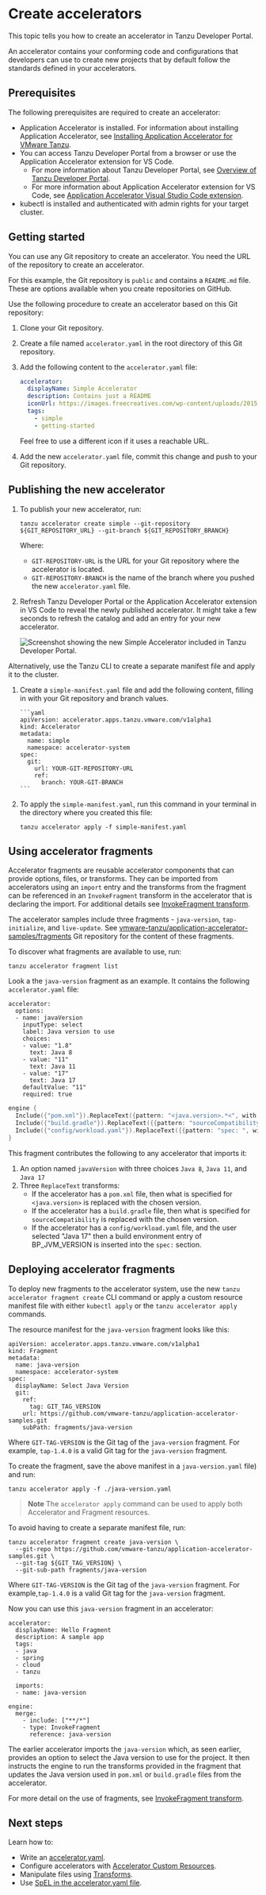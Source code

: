 # Create accelerators

This topic tells you how to create an accelerator in Tanzu Developer Portal.

An accelerator contains your conforming code and configurations that developers can use to create new
projects that by default follow the standards defined in your accelerators.

## <a id="creating-acc-prereqs"></a>Prerequisites

The following prerequisites are required to create an accelerator:

- Application Accelerator is installed. For information about installing Application Accelerator,
  see [Installing Application Accelerator for VMware Tanzu](../install-app-acc.md).
- You can access Tanzu Developer Portal from a browser or use the Application
  Accelerator extension for VS Code.
  - For more information about Tanzu Developer Portal, see
    [Overview of Tanzu Developer Portal](../../tap-gui/about.hbs.md).
  - For more information about Application Accelerator extension for VS Code, see
    [Application Accelerator Visual Studio Code extension](../vscode.md).
- kubectl is installed and authenticated with admin rights for your target cluster.

## <a id="creating-acc-get-started"></a>Getting started

You can use any Git repository to create an accelerator. You need the URL of the repository to
create an accelerator.

For this example, the Git repository is `public` and contains a `README.md` file. These are options
available when you create repositories on GitHub.

Use the following procedure to create an accelerator based on this Git repository:

1. Clone your Git repository.

2. Create a file named `accelerator.yaml` in the root directory of this Git repository.

3. Add the following content to the `accelerator.yaml` file:

   ```yaml
   accelerator:
     displayName: Simple Accelerator
     description: Contains just a README
     iconUrl: https://images.freecreatives.com/wp-content/uploads/2015/05/smiley-559124_640.jpg
     tags:
       - simple
       - getting-started
   ```

   Feel free to use a different icon if it uses a reachable URL.

4. Add the new `accelerator.yaml` file, commit this change and push to your Git repository.

## <a id="publishing-the-new-acc"></a>Publishing the new accelerator

1. To publish your new accelerator, run:

   ```console
   tanzu accelerator create simple --git-repository ${GIT_REPOSITORY_URL} --git-branch ${GIT_REPOSITORY_BRANCH}
   ```

   Where:

   - `GIT-REPOSITORY-URL` is the URL for your Git repository where the accelerator is located.
   - `GIT-REPOSITORY-BRANCH` is the name of the branch where you pushed the new `accelerator.yaml` file.

2. Refresh Tanzu Developer Portal or the Application Accelerator extension in VS Code to
   reveal the newly published accelerator. It might take a few seconds to refresh the catalog and
   add an entry for your new accelerator.

   ![Screenshot showing the new Simple Accelerator included in Tanzu Developer Portal.](../images/new-accelerator-deployed-v1-1.png)

Alternatively, use the Tanzu CLI to create a separate manifest file and apply it to
the cluster.

1.  Create a `simple-manifest.yaml` file and add the following content, filling in with your Git
    repository and branch values.

        ```yaml
        apiVersion: accelerator.apps.tanzu.vmware.com/v1alpha1
        kind: Accelerator
        metadata:
          name: simple
          namespace: accelerator-system
        spec:
          git:
            url: YOUR-GIT-REPOSITORY-URL
            ref:
              branch: YOUR-GIT-BRANCH
        ```

2.  To apply the `simple-manifest.yaml`, run this command in your terminal in the directory where you
    created this file:

    ```console
    tanzu accelerator apply -f simple-manifest.yaml
    ```

## <a id="using-acc-fragments"></a>Using accelerator fragments

Accelerator fragments are reusable accelerator components that can provide options, files, or
transforms. They can be imported from accelerators using an `import` entry and the transforms from
the fragment can be referenced in an `InvokeFragment` transform in the accelerator that is declaring
the import. For additional details see [InvokeFragment transform](transforms/invoke-fragment.md).

The accelerator samples include three fragments - `java-version`, `tap-initialize`, and
`live-update`. See
[vmware-tanzu/application-accelerator-samples/fragments](https://github.com/vmware-tanzu/application-accelerator-samples/tree/tap-1.3/fragments)
Git repository for the content of these fragments.

To discover what fragments are available to use, run:

```console
tanzu accelerator fragment list
```

Look a the `java-version` fragment as an example. It contains the following `accelerator.yaml` file:

```console
accelerator:
  options:
  - name: javaVersion
    inputType: select
    label: Java version to use
    choices:
    - value: "1.8"
      text: Java 8
    - value: "11"
      text: Java 11
    - value: "17"
      text: Java 17
    defaultValue: "11"
    required: true
```

```go
engine {
  Include({"pom.xml"}).ReplaceText({pattern: "<java.version>.*<", with:  `<java.version>#{#javaVersion}<'`}})
  Include({"build.gradle"}).ReplaceText({{pattern: "sourceCompatibility = .*", with:  `sourceCompatibility = #{#javaVersion}`}})
  Include({"config/workload.yaml"}).ReplaceText({{pattern: "spec: ", with:  "'spec:\n  build:\n    env:\n    - name: BP_JVM_VERSION\n      value: \"17\"'"}})
}
```

This fragment contributes the following to any accelerator that imports it:

1. An option named `javaVersion` with three choices `Java 8`, `Java 11`, and `Java 17`
2. Three `ReplaceText` transforms:
   - If the accelerator has a `pom.xml` file, then what is specified for `<java.version>` is
     replaced with the chosen version.
   - If the accelerator has a `build.gradle` file, then what is specified for `sourceCompatibility`
     is replaced with the chosen version.
   - If the accelerator has a `config/workload.yaml` file, and the user selected "Java 17" then a
     build environment entry of BP_JVM_VERSION is inserted into the `spec:` section.

## <a id="deploy-accelerator-frags"></a>Deploying accelerator fragments

To deploy new fragments to the accelerator system, use the new `tanzu accelerator fragment
create` CLI command or apply a custom resource manifest file with either `kubectl apply` or
the `tanzu accelerator apply` commands.

The resource manifest for the `java-version` fragment looks like this:

```console
apiVersion: accelerator.apps.tanzu.vmware.com/v1alpha1
kind: Fragment
metadata:
  name: java-version
  namespace: accelerator-system
spec:
  displayName: Select Java Version
  git:
    ref:
      tag: GIT_TAG_VERSION
    url: https://github.com/vmware-tanzu/application-accelerator-samples.git
    subPath: fragments/java-version
```

Where `GIT-TAG-VERSION` is the Git tag of the `java-version` fragment. For example, `tap-1.4.0` is a
valid Git tag for the `java-version` fragment.

To create the fragment, save the above manifest in a `java-version.yaml` file) and run:

```console
tanzu accelerator apply -f ./java-version.yaml
```

> **Note** The `accelerator apply` command can be used to apply both Accelerator and Fragment resources.

To avoid having to create a separate manifest file, run:

```console
tanzu accelerator fragment create java-version \
  --git-repo https://github.com/vmware-tanzu/application-accelerator-samples.git \
  --git-tag ${GIT_TAG_VERSION} \
  --git-sub-path fragments/java-version
```

Where `GIT-TAG-VERSION` is the Git tag of the `java-version` fragment. For example,`tap-1.4.0` is a
valid Git tag for the `java-version` fragment.

Now you can use this `java-version` fragment in an accelerator:

```console
accelerator:
  displayName: Hello Fragment
  description: A sample app
  tags:
  - java
  - spring
  - cloud
  - tanzu

  imports:
  - name: java-version

engine:
  merge:
    - include: ["**/*"]
    - type: InvokeFragment
      reference: java-version
```

The earlier accelerator imports the `java-version` which, as seen earlier, provides an option to
select the Java version to use for the project. It then instructs the engine to run the transforms
provided in the fragment that updates the Java version used in `pom.xml` or `build.gradle` files
from the accelerator.

For more detail on the use of fragments, see [InvokeFragment transform](transforms/invoke-fragment.md).

## <a id="Next-steps"></a>Next steps

Learn how to:

- Write an [accelerator.yaml](accelerator-yaml.md).
- Configure accelerators with [Accelerator Custom Resources](accelerator-crd.md).
- Manipulate files using [Transforms](transform-intro.md).
- Use [SpEL in the accelerator.yaml file](spel-samples.md).
